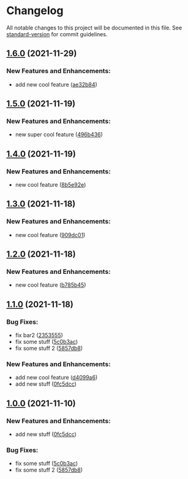 # Changelog

All notable changes to this project will be documented in this file. See [standard-version](https://github.com/conventional-changelog/standard-version) for commit guidelines.

## [1.6.0](https://github.com/mwwoda/net-sdk-playground/compare/v1.5.0...v1.6.0) (2021-11-29)


### **New Features and Enhancements:**

* add new cool feature ([ae32b84](https://github.com/mwwoda/net-sdk-playground/commit/ae32b841901eeae395c094b6b45078f03f13b0b0))

## [1.5.0](https://github.com/mwwoda/net-sdk-playground/compare/v1.4.0...v1.5.0) (2021-11-19)


### **New Features and Enhancements:**

* new super cool feature ([496b436](https://github.com/mwwoda/net-sdk-playground/commit/496b4364ad76f90511f7bc1368469594014efb0a))

## [1.4.0](https://github.com/mwwoda/net-sdk-playground/compare/v1.3.0...v1.4.0) (2021-11-19)


### **New Features and Enhancements:**

* new cool feature ([8b5e92e](https://github.com/mwwoda/net-sdk-playground/commit/8b5e92e27184566a758d37fc2e71141fb7b22809))

## [1.3.0](https://github.com/mwwoda/net-sdk-playground/compare/v1.2.0...v1.3.0) (2021-11-18)


### **New Features and Enhancements:**

* new cool feature ([909dc01](https://github.com/mwwoda/net-sdk-playground/commit/909dc01aa4ffd26ee08d64a4cbc852780d4e8af3))

## [1.2.0](https://github.com/mwwoda/net-sdk-playground/compare/v1.1.0...v1.2.0) (2021-11-18)


### **New Features and Enhancements:**

* new cool feature ([b785b45](https://github.com/mwwoda/net-sdk-playground/commit/b785b45dba15ee67a5a748204078d910ae3ebe88))

## [1.1.0](https://github.com/mwwoda/net-sdk-playground/compare/v1.0.0...v1.1.0) (2021-11-18)


### **Bug Fixes:**

* fix bar2 ([2353555](https://github.com/mwwoda/net-sdk-playground/commit/23535555bdbf5a07bf9e3229c2db7a5cd16e668d))
* fix some stuff ([5c0b3ac](https://github.com/mwwoda/net-sdk-playground/commit/5c0b3ac8f263fa41031d5c9defb4f27b6e22203e))
* fix some stuff 2 ([5857db8](https://github.com/mwwoda/net-sdk-playground/commit/5857db8ac2089c94e1bd354df636c592a1ecd2e3))


### **New Features and Enhancements:**

* add new cool feature ([d4099a6](https://github.com/mwwoda/net-sdk-playground/commit/d4099a649669b2f4a3894b57b2a24b9c198de287))
* add new stuff ([0fc5dcc](https://github.com/mwwoda/net-sdk-playground/commit/0fc5dccedae8456fb09829e94bd7cce09685a76a))

## [1.0.0](https://github.com/mwwoda/net-sdk-playground/compare/v1.0.0...v1.1.0) (2021-11-10)


### **New Features and Enhancements:**

* add new stuff ([0fc5dcc](https://github.com/mwwoda/net-sdk-playground/commit/0fc5dccedae8456fb09829e94bd7cce09685a76a))


### **Bug Fixes:**

* fix some stuff ([5c0b3ac](https://github.com/mwwoda/net-sdk-playground/commit/5c0b3ac8f263fa41031d5c9defb4f27b6e22203e))
* fix some stuff 2 ([5857db8](https://github.com/mwwoda/net-sdk-playground/commit/5857db8ac2089c94e1bd354df636c592a1ecd2e3))
